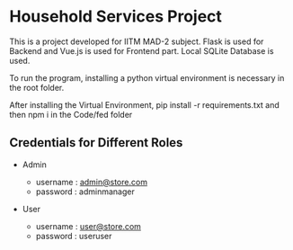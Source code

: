 # Household Services Project

This is a project developed for IITM MAD-2 subject. Flask is used for Backend and Vue.js is used for Frontend part. Local SQLite Database is used.

To run the program, installing a python virtual environment is necessary in the root folder.

After installing the Virtual Environment, pip install -r requirements.txt and then npm i in the Code/fed folder

## **Credentials for Different Roles**

- Admin

  - username : admin@store.com
  - password : adminmanager

- User

  - username : user@store.com
  - password : useruser
